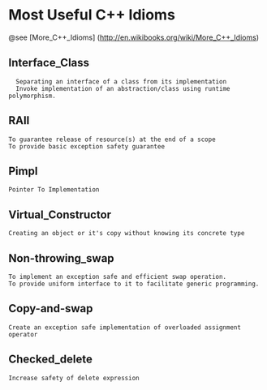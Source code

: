 # Most Useful C++ Idioms

@see [More_C++_Idioms] (http://en.wikibooks.org/wiki/More_C++_Idioms)

## Interface_Class
```
  Separating an interface of a class from its implementation
  Invoke implementation of an abstraction/class using runtime polymorphism.
```
## RAII
```
To guarantee release of resource(s) at the end of a scope
To provide basic exception safety guarantee
```
## Pimpl
```
Pointer To Implementation
```
## Virtual_Constructor
```
Creating an object or it's copy without knowing its concrete type
```
## Non-throwing_swap
```
To implement an exception safe and efficient swap operation.
To provide uniform interface to it to facilitate generic programming.
```
## Copy-and-swap
```
Create an exception safe implementation of overloaded assignment operator
```
## Checked_delete
```
Increase safety of delete expression
```
